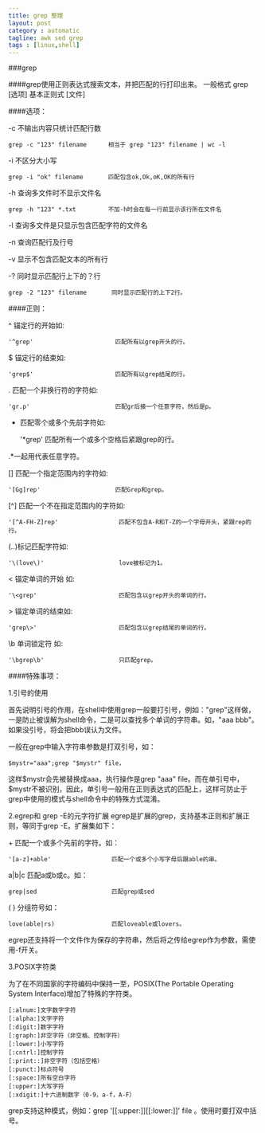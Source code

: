 ```yaml
---
title: grep 整理
layout: post
category : automatic
tagline: awk sed grep
tags : [linux,shell]
---
```


###grep 

####grep使用正则表达式搜索文本，并把匹配的行打印出来。 一般格式 grep [选项] 基本正则式 [文件]

####选项：

-c 不输出内容只统计匹配行数 

	grep -c "123" filename      相当于 grep "123" filename | wc -l
-i 不区分大小写

	grep -i "ok" filename       匹配包含ok,Ok,oK,OK的所有行

-h 查询多文件时不显示文件名

	grep -h "123" *.txt         不加-h时会在每一行前显示该行所在文件名

-l 查询多文件是只显示包含匹配字符的文件名

-n 查询匹配行及行号

-v 显示不包含匹配文本的所有行

-? 同时显示匹配行上下的？行

	grep -2 "123" filename       同时显示匹配行的上下2行。
    
####正则：

^ 锚定行的开始如:

    '^grep'                       匹配所有以grep开头的行。

$ 锚定行的结束如:

    'grep$'                       匹配所有以grep结尾的行。

. 匹配一个非换行符的字符如:

    'gr.p'                        匹配gr后接一个任意字符，然后是p。

* 匹配零个或多个先前字符如:

    '*grep'                       匹配所有一个或多个空格后紧跟grep的行。

.*一起用代表任意字符。

[] 匹配一个指定范围内的字符如:

    '[Gg]rep'                     匹配Grep和grep。

[^] 匹配一个不在指定范围内的字符如:

    '[^A-FH-Z]rep'                 匹配不包含A-R和T-Z的一个字母开头，紧跟rep的行。

\(..\)标记匹配字符如:

    '\(love\)'                     love被标记为1。

\< 锚定单词的开始 如:

    '\<grep'                       匹配包含以grep开头的单词的行。

\> 锚定单词的结束如:

    'grep\>'                       匹配包含以grep结尾的单词的行。

\b 单词锁定符 如: 

    '\bgrep\b'                     只匹配grep。

####特殊事项：

1.引号的使用

首先说明引号的作用，在shell中使用grep一般要打引号，例如："grep"这样做，一是防止被误解为shell命令，二是可以查找多个单词的字符串。如，"aaa  bbb"。如果没引号，将会把bbb误认为文件。

一般在grep中输入字符串参数是打双引号，如：

    $mystr="aaa";grep "$mystr" file，

这样$mystr会先被替换成aaa，执行操作是grep "aaa" file。而在单引号中，$mystr不被识别，因此，单引号一般用在正则表达式的匹配上，这样可防止于grep中使用的模式与shell命令中的特殊方式混淆。


2.egrep和 grep -E的元字符扩展
egrep是扩展的grep，支持基本正则和扩展正则，等同于grep -E。扩展集如下：

\+ 匹配一个或多个先前的字符。如：

    '[a-z]+able'                 匹配一个或多个小写字母后跟able的串。

a|b|c 匹配a或b或c。如：

    grep|sed                     匹配grep或sed

( )   分组符号如：

    love(able|rs)                匹配loveable或lovers。
    
egrep还支持将一个文件作为保存的字符串，然后将之传给egrep作为参数，需使用-f开关。



3.POSIX字符类

为了在不同国家的字符编码中保持一至，POSIX(The Portable Operating System Interface)增加了特殊的字符类。
 
    [:alnum:]文字数字字符
    [:alpha:]文字字符
    [:digit:]数字字符
    [:graph:]非空字符（非空格、控制字符）
    [:lower:]小写字符
    [:cntrl:]控制字符
    [:print::]非空字符（包括空格）
    [:punct:]标点符号
    [:space:]所有空白字符
    [:upper:]大写字符
    [:xdigit:]十六进制数字（0-9，a-f，A-F）
 
grep支持这种模式，例如：grep '[[:upper:]][[:lower:]]' file 。使用时要打双中括号。

